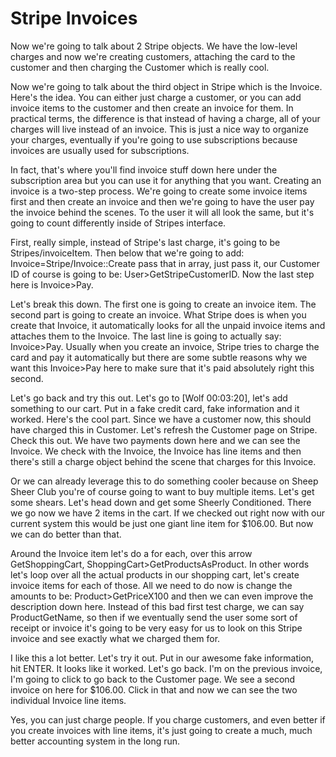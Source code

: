 # Stripe Invoices

Now we're going to talk about 2 Stripe objects. We have the low-level charges and now we're creating customers, attaching the card to the customer and then charging the Customer which is really cool.

Now we're going to talk about the third object in Stripe which is the Invoice. Here's the idea. You can either just charge a customer, or you can add invoice items to the customer and then create an invoice for them. In practical terms, the difference is that instead of having a charge, all of your charges will live instead of an invoice. This is just a nice way to organize your charges, eventually if you're going to use subscriptions because invoices are usually used for subscriptions.

In fact, that's where you'll find invoice stuff down here under the subscription area but you can use it for anything that you want. Creating an invoice is a two-step process. We're going to create some invoice items first and then create an invoice and then we're going to have the user pay the invoice behind the scenes. To the user it will all look the same, but it's going to count differently inside of Stripes interface.

First, really simple, instead of Stripe's last charge, it's going to be Stripes/invoiceItem. Then below that we're going to add: Invoice=Stripe/Invoice::Create pass that in array, just pass it, our Customer ID of course is going to be: User>GetStripeCustomerID. Now the last step here is Invoice>Pay.

Let's break this down. The first one is going to create an invoice item. The second part is going to create an invoice. What Stripe does is when you create that Invoice, it automatically looks for all the unpaid invoice items and attaches them to the Invoice. The last line is going to actually say: Invoice>Pay. Usually when you create an invoice, Stripe tries to charge the card and pay it automatically but there are some subtle reasons why we want this Invoice>Pay here to make sure that it's paid absolutely right this second.

Let's go back and try this out. Let's go to [Wolf 00:03:20], let's add something to our cart. Put in a fake credit card, fake information and it worked. Here's the cool part. Since we have a customer now, this should have charged this in Customer. Let's refresh the Customer page on Stripe. Check this out. We have two payments down here and we can see the Invoice. We check with the Invoice, the Invoice has line items and then there's still a charge object behind the scene that charges for this Invoice.

Or we can already leverage this to do something cooler because on Sheep Sheer Club you're of course going to want to buy multiple items. Let's get some shears. Let's head down and get some Sheerly Conditioned. There we go now we have 2 items in the cart. If we checked out right now with our current system this would be just one giant line item for $106.00. But now we can do better than that.

Around the Invoice item let's do a for each, over this arrow GetShoppingCart, ShoppingCart>GetProductsAsProduct. In other words let's loop over all the actual products in our shopping cart, let's create invoice items for each of those. All we need to do now is change the amounts to be: Product>GetPriceX100 and then we can even improve the description down here. Instead of this bad first test charge, we can say ProductGetName, so then if we eventually send the user some sort of receipt or invoice it's going to be very easy for us to look on this Stripe invoice and see exactly what we charged them for.

I like this a lot better. Let's try it out. Put in our awesome fake information, hit ENTER. It looks like it worked. Let's go back. I'm on the previous invoice, I'm going to click to go back to the Customer page. We see a second invoice on here for $106.00. Click in that and now we can see the two individual Invoice line items.

Yes, you can just charge people. If you charge customers, and even better if you create invoices with line items, it's just going to create a much, much better accounting system in the long run.
